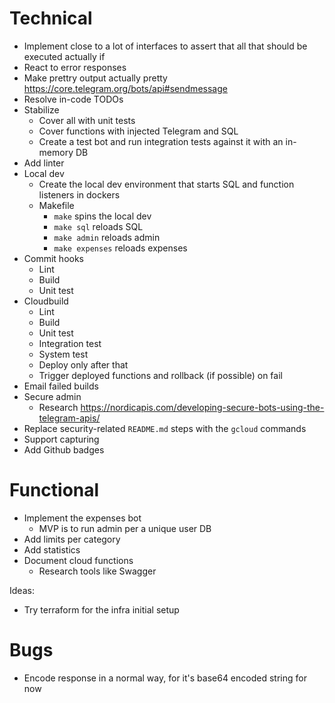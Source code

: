 # Technical

- Implement close to a lot of interfaces to assert that all that should be executed actually if
- React to error responses
- Make prettry output actually pretty https://core.telegram.org/bots/api#sendmessage
- Resolve in-code TODOs
- Stabilize
    - Cover all with unit tests
    - Cover functions with injected Telegram and SQL 
    - Create a test bot and run integration tests against it with an in-memory DB
- Add linter
- Local dev
    - Create the local dev environment that starts SQL and function listeners in dockers
    - Makefile
        - `make` spins the local dev
        - `make sql` reloads SQL
        - `make admin` reloads admin
        - `make expenses` reloads expenses
- Commit hooks
    - Lint
    - Build
    - Unit test
- Cloudbuild
    - Lint
    - Build
    - Unit test
    - Integration test
    - System test
    - Deploy only after that
    - Trigger deployed functions and rollback (if possible) on fail
- Email failed builds
- Secure admin
    - Research https://nordicapis.com/developing-secure-bots-using-the-telegram-apis/
- Replace security-related `README.md` steps with the `gcloud` commands
- Support capturing
- Add Github badges

# Functional

- Implement the expenses bot
    - MVP is to run admin per a unique user DB
- Add limits per category
- Add statistics
- Document cloud functions
    - Research tools like Swagger

Ideas:
- Try terraform for the infra initial setup

# Bugs

- Encode response in a normal way, for it's base64 encoded string for now
